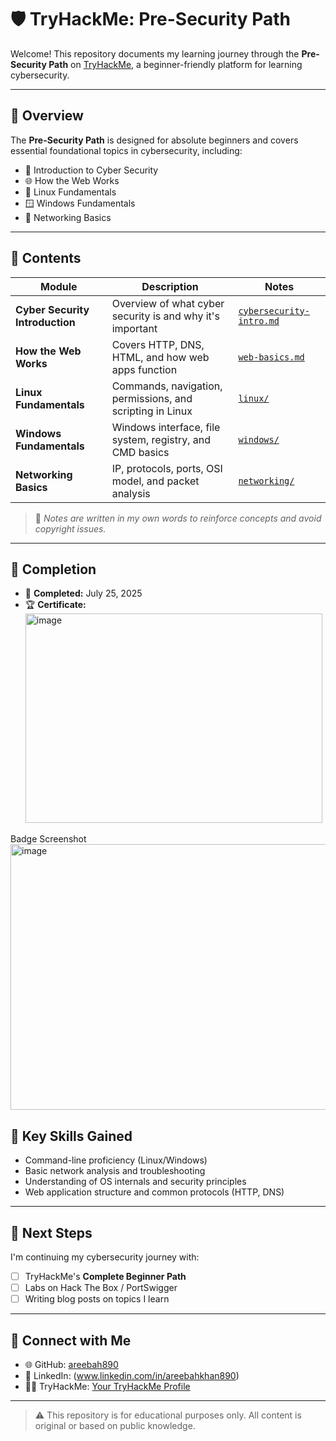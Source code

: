 # 🛡️ TryHackMe: Pre-Security Path

Welcome! This repository documents my learning journey through the **Pre-Security Path** on [TryHackMe](https://tryhackme.com/path/outline/presecurity), a beginner-friendly platform for learning cybersecurity.

---

## 🚀 Overview

The **Pre-Security Path** is designed for absolute beginners and covers essential foundational topics in cybersecurity, including:

- 🧠 Introduction to Cyber Security
- 🌐 How the Web Works
- 🐧 Linux Fundamentals
- 🪟 Windows Fundamentals
- 📡 Networking Basics

---

## 📂 Contents

| Module | Description | Notes |
|--------|-------------|-------|
| **Cyber Security Introduction** | Overview of what cyber security is and why it's important | [`cybersecurity-intro.md`](./cybersecurity-intro.md) |
| **How the Web Works** | Covers HTTP, DNS, HTML, and how web apps function | [`web-basics.md`](./web-basics.md) |
| **Linux Fundamentals** | Commands, navigation, permissions, and scripting in Linux | [`linux/`](./linux/) |
| **Windows Fundamentals** | Windows interface, file system, registry, and CMD basics | [`windows/`](./windows/) |
| **Networking Basics** | IP, protocols, ports, OSI model, and packet analysis | [`networking/`](./networking/) |

> 🔧 *Notes are written in my own words to reinforce concepts and avoid copyright issues.*

---

## 🏁 Completion

- 📅 **Completed:** July 25, 2025  
- 🏆 **Certificate:**<img width="475" height="335" alt="image" src="https://github.com/user-attachments/assets/65193c8c-5d60-44cb-9595-e83b38e63c79" />


Badge Screenshot <img width="741" height="425" alt="image" src="https://github.com/user-attachments/assets/ef71158b-1fd5-426c-b54b-c00250b2f6cc" />


## 🧠 Key Skills Gained

- Command-line proficiency (Linux/Windows)
- Basic network analysis and troubleshooting
- Understanding of OS internals and security principles
- Web application structure and common protocols (HTTP, DNS)

---

## 📌 Next Steps

I'm continuing my cybersecurity journey with:

- [ ] TryHackMe's **Complete Beginner Path**
- [ ] Labs on Hack The Box / PortSwigger
- [ ] Writing blog posts on topics I learn

---

## 🔗 Connect with Me

- 🌐 GitHub: [areebah890](https://github.com/areebah890)
- 💼 LinkedIn: (www.linkedin.com/in/areebahkhan890)
- 🧑‍💻 TryHackMe: [Your TryHackMe Profile](https://tryhackme.com/p/areebah890)

---

> ⚠️ This repository is for educational purposes only. All content is original or based on public knowledge.
